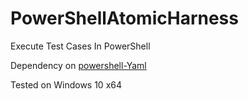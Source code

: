 # PowerShellAtomicHarness
Execute Test Cases In PowerShell

Dependency on [powershell-Yaml](https://github.com/cloudbase/powershell-yaml)

Tested on Windows 10 x64 
